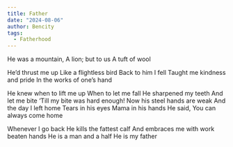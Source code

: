 ```yaml
---
title: Father
date: "2024-08-06"
author: Bencity
tags:
  - Fatherhood
---
```


He was a mountain,
A lion; but to us
A tuft of wool

He’d thrust me up
Like a flightless bird
Back to him I fell
Taught me kindness and pride
In the works of one’s hand

He knew when to lift me up
When to let me fall
He sharpened my teeth
And let me bite
‘Till my bite was hard enough!
Now his steel hands are weak
And the day I left home
Tears in his eyes
Mama in his hands
He said,
You can always come home

Whenever I go back
He kills the fattest calf
And embraces me with work beaten hands
He is a man and a half
He is my father
